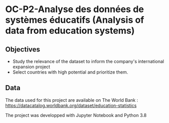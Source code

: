 # OC-P2-Analyse des données de systèmes éducatifs (Analysis of data from education systems)

## Objectives

* Study the relevance of the dataset to inform the company's international expansion project
* Select countries with high potential and prioritize them.

## Data
The data used for this project are available on The World Bank : https://datacatalog.worldbank.org/dataset/education-statistics

The project was developped with Jupyter Notebook and Python 3.8
